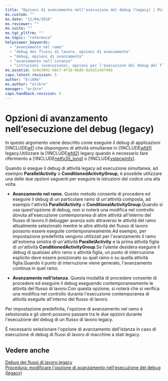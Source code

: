 ```yaml
---
title: "Opzioni di avanzamento nell’esecuzione del debug (legacy) | Microsoft Docs"
ms.custom: ""
ms.date: "11/04/2016"
ms.reviewer: ""
ms.suite: ""
ms.tgt_pltfrm: ""
ms.topic: "reference"
helpviewer_keywords: 
  - "avanzamento nel ramo"
  - "debug dei flussi di lavoro, opzioni di avanzamento"
  - "debug, opzioni di avanzamento"
  - "avanzamento nell’istanza"
  - "istruzioni (esecuzione), opzioni per l'esecuzione del debug del flusso di lavoro"
ms.assetid: 3e9e3041-68c7-4f16-9bd6-da5e5144744b
caps.latest.revision: 5
author: "ErikRe"
ms.author: "erikre"
manager: "erikre"
caps.handback.revision: 5
---
```

# Opzioni di avanzamento nell’esecuzione del debug (legacy)
In questo argomento viene descritto come eseguire il debug di applicazioni [!INCLUDE[wf](../workflow-designer/includes/wf_md.md)] che dispongono di attività simultanee in [!INCLUDE[wfd1](../workflow-designer/includes/wfd1_md.md)] legacy.Utilizzare la [!INCLUDE[wfd2](../workflow-designer/includes/wfd2_md.md)] legacy quando è necessario fare riferimento a [!INCLUDE[netfx35_long](../workflow-designer/includes/netfx35_long_md.md)] o [!INCLUDE[vstecwinfx](../workflow-designer/includes/vstecwinfx_md.md)].  
  
 Quando si esegue il debug di attività legacy ad esecuzione simultanea, ad esempio **ParallelActivity** o **ConditionedActivityGroup**, è possibile utilizzare una delle due opzioni seguenti per eseguire le istruzioni del codice una alla volta.  
  
-   **Avanzamento nel ramo.** Questo metodo consente di procedere ed eseguire il debug di un particolare ramo di un'attività composta, ad esempio l'attività **ParallelActivity** o **ConditionalActivityGroup**.Quando si usa quest'opzione di debug, non si noterà una modifica nel controllo dovuta all'esecuzione contemporanea di altre attività all'interno del flusso di lavoro.Il debugger avanza solo attraverso le attività del ramo attualmente selezionato mentre le altre attività del flusso di lavoro possono essere eseguite contemporaneamente.Ad esempio, per impostazione predefinita vengono utilizzati per l'avanzamento il ramo all'estrema sinistra di un'attività **ParallelActivity** e la prima attività figlia di un'attività **ConditionedActivityGroup**.Se l’utente desidera eseguire il debug di qualsiasi altro ramo o attività figlia, un punto di interruzione esplicito deve essere posizionato su quel ramo o su quella attività figlia.Quando il punto di interruzione viene generato, l'avanzamento continua in quel ramo.  
  
-   **Avanzamento nell’istanza.** Questa modalità di procedere consente di procedere ed eseguire il debug eseguendo contemporaneamente le attività del flusso di lavoro.Con questa opzione, si noterà che si verifica una modifica nel controllo durante l'esecuzione contemporanea di attività eseguite all'interno del flusso di lavoro.  
  
 Per impostazione predefinita, l'opzione di avanzamento nel ramo è selezionata e gli utenti possono passare tra le due opzioni durante l'esecuzione del debug di un flusso di lavoro legacy.  
  
 È necessario selezionare l'opzione di avanzamento dell’istanza in caso di esecuzione di debug di flussi di lavoro di macchine a stati legacy.  
  
## Vedere anche  
 [Debug dei flussi di lavoro legacy](../workflow-designer/debugging-legacy-workflows.md)   
 [Procedura: modificare l'opzione di avanzamento nell'esecuzione del debug \(legacy\)](../workflow-designer/how-to-change-the-debug-stepping-option-legacy.md)